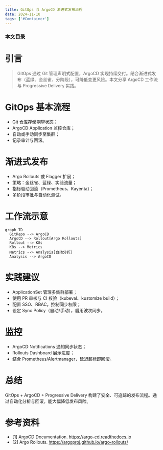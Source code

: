 ```yaml
---
title: GitOps 与 ArgoCD 渐进式发布流程
date: 2024-11-10
tags: ['#Container']
---
```


### 本文目录
<!-- toc -->

# 引言
> GitOps 通过 Git 管理声明式配置，ArgoCD 实现持续交付。结合渐进式发布（蓝绿、金丝雀、分阶段），可降低变更风险。本文分享 ArgoCD 工作流与 Progressive Delivery 实践。

# GitOps 基本流程
- Git 仓库存储期望状态；
- ArgoCD Application 监控仓库；
- 自动或手动同步至集群；
- 记录审计与回滚。

# 渐进式发布
- Argo Rollouts 或 Flagger 扩展；
- 策略：金丝雀、蓝绿、实验流量；
- 指标驱动回滚（Prometheus、Kayenta）；
- 多阶段审批与自动化测试。

# 工作流示意
```mermaid
graph TD
  GitRepo --> ArgoCD
  ArgoCD --> Rollout[Argo Rollouts]
  Rollout --> K8s
  K8s --> Metrics
  Metrics --> Analysis[自动分析]
  Analysis --> ArgoCD
```

# 实践建议
- ApplicationSet 管理多集群部署；
- 使用 PR 审核与 CI 校验（kubeval、kustomize build）；
- 配置 SSO、RBAC，控制同步权限；
- 设定 Sync Policy（自动/手动），启用波次同步。

# 监控
- ArgoCD Notifications 通知同步状态；
- Rollouts Dashboard 展示进度；
- 结合 Prometheus/Alertmanager，延迟超标即回滚。

# 总结
GitOps + ArgoCD + Progressive Delivery 构建了安全、可追踪的发布流程。通过自动化分析与回滚，能大幅降低发布风险。

# 参考资料
- [1] ArgoCD Documentation. https://argo-cd.readthedocs.io
- [2] Argo Rollouts. https://argoproj.github.io/argo-rollouts/
